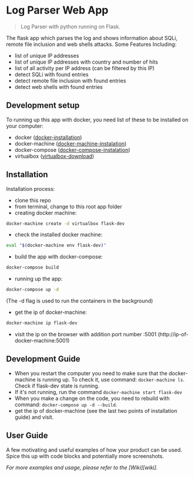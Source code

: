 # Log Parser Web App
> Log Parser with python running on Flask.

The flask app which parses the log and shows information about SQLi, 
remote file inclusion and web shells attacks.
Some Features Including:
- list of unique IP addresses
- list of unique IP addresses with country and number of hits
- list of all activity per IP address (can be filtered by this IP)
- detect SQLi with found entries
- detect remote file inclusion with found entries
- detect web shells with found entries

## Development setup

To running up this app with docker, you need list of these to be installed
on your computer:
- docker ([docker-installation])
- docker-machine ([docker-machine-instalation])
- docker-compose ([docker-compose-instalation])
- virtualbox ([virtualbox-download])


## Installation
Installation process:
- clone this repo
- from terminal, change to this root app folder
- creating docker machine: 
```sh
docker-machine create -d virtualbox flask-dev
```
- check the installed docker machine:
```sh
eval "$(docker-machine env flask-dev)"
```
- build the app with docker-compose:
```sh
docker-compose build
```
- running up the app:
```sh
docker-compose up -d
```
(The -d flag is used to run the containers in the background)
- get the ip of docker-machine:
```sh
docker-machine ip flask-dev
```
- visit the ip on the browser with addition port number :5001 (http://ip-of-docker-machine:5001)

## Development Guide
- When you restart the computer you need to make sure that the docker-machine is running up.
To check it, use command: `docker-machine ls`. Check if flask-dev state is running.
- If it's not running, run the command `docker-machine start flask-dev`
- When you make a change on the code, you need to rebuild with command: 
`docker-compose up -d --build`.
- get the ip of docker-machine (see the last two points of installation guide) and visit.
   
## User Guide

A few motivating and useful examples of how your product can be used. Spice this up with code 
blocks and potentially more screenshots.

_For more examples and usage, please refer to the [Wiki][wiki]._

[docker-installation]: https://docs.docker.com/engine/installation/
[docker-machine-instalation]: https://docs.docker.com/machine/install-machine/
[docker-compose-instalation]: https://docs.docker.com/compose/install/
[virtualbox-download]: https://www.virtualbox.org/wiki/Downloads